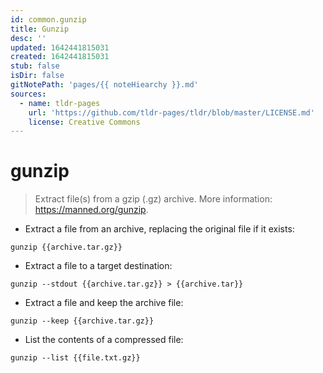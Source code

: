 ```yaml
---
id: common.gunzip
title: Gunzip
desc: ''
updated: 1642441815031
created: 1642441815031
stub: false
isDir: false
gitNotePath: 'pages/{{ noteHiearchy }}.md'
sources:
  - name: tldr-pages
    url: 'https://github.com/tldr-pages/tldr/blob/master/LICENSE.md'
    license: Creative Commons
---
```

# gunzip

> Extract file(s) from a gzip (.gz) archive.
> More information: <https://manned.org/gunzip>.

- Extract a file from an archive, replacing the original file if it exists:

`gunzip {{archive.tar.gz}}`

- Extract a file to a target destination:

`gunzip --stdout {{archive.tar.gz}} > {{archive.tar}}`

- Extract a file and keep the archive file:

`gunzip --keep {{archive.tar.gz}}`

- List the contents of a compressed file:

`gunzip --list {{file.txt.gz}}`

